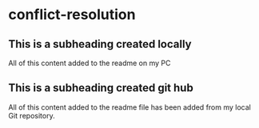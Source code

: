 # conflict-resolution

## This is a subheading created locally

All of this content added to the readme on my PC

## This is a subheading created git hub

All of this content added to the readme file has been added from my local Git repository.
